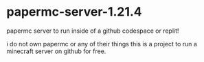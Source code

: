 # papermc-server-1.21.4
papermc server to run inside of a github codespace or replit!


i do not own papermc or any of their things this is a project to run a minecraft server on github for free.

